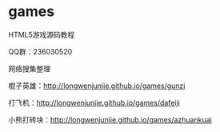 # games
HTML5游戏源码教程

QQ群：236030520

网络搜集整理

棍子英雄：http://longwenjunjie.github.io/games/gunzi

打飞机：http://longwenjunjie.github.io/games/dafeiji

小熊打砖块：http://longwenjunjie.github.io/games/azhuankuai

